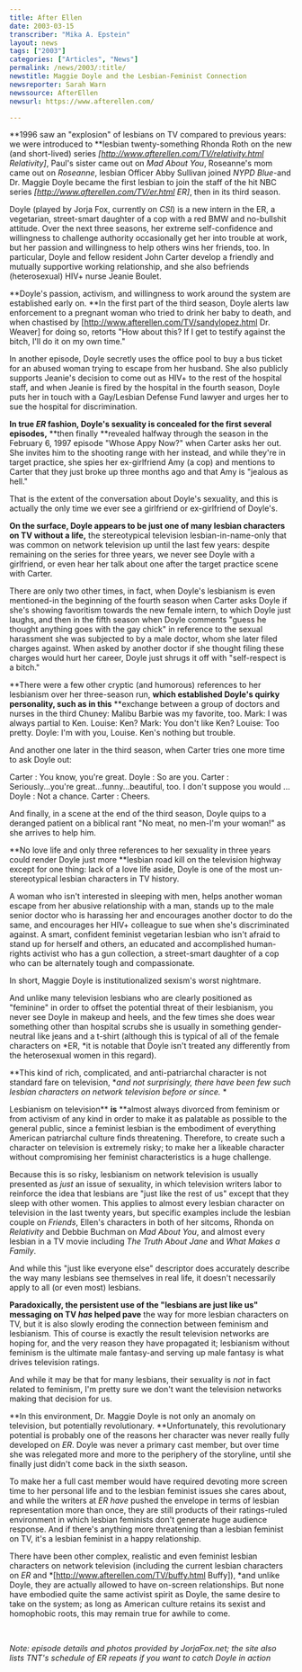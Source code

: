 ```yaml
---
title: After Ellen
date: 2003-03-15
transcriber: "Mika A. Epstein"
layout: news
tags: ["2003"]
categories: ["Articles", "News"]
permalink: /news/2003/:title/
newstitle: Maggie Doyle and the Lesbian-Feminist Connection
newsreporter: Sarah Warn
newssource: AfterEllen
newsurl: https://www.afterellen.com/

---
```


**1996 saw an "explosion" of lesbians on TV compared to previous years: we were introduced to **lesbian twenty-something Rhonda Roth on the new (and short-lived) series *[http://www.afterellen.com/TV/relativity.html Relativity]*, Paul's sister came out on *Mad About You*, Roseanne's mom came out on *Roseanne*, lesbian Officer Abby Sullivan joined *NYPD Blue*-and Dr. Maggie Doyle became the first lesbian to join the staff of the hit NBC series *[http://www.afterellen.com/TV/er.html ER]*, then in its third season.

Doyle (played by Jorja Fox, currently on *CSI*) is a new intern in the ER, a vegetarian, street-smart daughter of a cop with a red BMW and no-bullshit attitude. Over the next three seasons, her extreme self-confidence and willingness to challenge authority occasionally get her into trouble at work, but her passion and willingness to help others wins her friends, too. In particular, Doyle and fellow resident John Carter develop a friendly and mutually supportive working relationship, and she also befriends (heterosexual) HIV+ nurse Jeanie Boulet.

**Doyle's passion, activism, and willingness to work around the system are established early on. **In the first part of the third season, Doyle alerts law enforcement to a pregnant woman who tried to drink her baby to death, and when chastised by [http://www.afterellen.com/TV/sandylopez.html Dr. Weaver] for doing so, retorts "How about this? If I get to testify against the bitch, I'll do it on my own time."

In another episode, Doyle secretly uses the office pool to buy a bus ticket for an abused woman trying to escape from her husband. She also publicly supports Jeanie's decision to come out as HIV+ to the rest of the hospital staff, and when Jeanie is fired by the hospital in the fourth season, Doyle puts her in touch with a Gay/Lesbian Defense Fund lawyer and urges her to sue the hospital for discrimination.

**In true *ER* fashion, Doyle's sexuality is concealed for the first several episodes,** **then finally **revealed halfway through the season in the February 6, 1997 episode "Whose Appy Now?" when Carter asks her out. She invites him to the shooting range with her instead, and while they're in target practice, she spies her ex-girlfriend Amy (a cop) and mentions to Carter that they just broke up three months ago and that Amy is "jealous as hell."

That is the extent of the conversation about Doyle's sexuality, and this is actually the only time we ever see a girlfriend or ex-girlfriend of Doyle's.

**On the surface, Doyle appears to be just one of many lesbian characters on TV without a life,** the stereotypical television lesbian-in-name-only that was common on network television up until the last few years: despite remaining on the series for three years, we never see Doyle with a girlfriend, or even hear her talk about one after the target practice scene with Carter.

There are only two other times, in fact, when Doyle's lesbianism is even mentioned-in the beginning of the fourth season when Carter asks Doyle if she's showing favoritism towards the new female intern, to which Doyle just laughs, and then in the fifth season when Doyle comments "guess he thought anything goes with the gay chick" in reference to the sexual harassment she was subjected to by a male doctor, whom she later filed charges against. When asked by another doctor if she thought filing these charges would hurt her career, Doyle just shrugs it off with "self-respect is a bitch."

**There were a few other cryptic (and humorous) references to her lesbianism over her three-season run, **which established Doyle's quirky personality, such as in this** **exchange between a group of doctors and nurses in the third
Chuney: Malibu Barbie was my favorite, too.
Mark: I was always partial to Ken.
Louise: Ken?
Mark: You don't like Ken?
Louise: Too pretty.
Doyle: I'm with you, Louise. Ken's nothing but trouble.

And another one later in the third season, when Carter tries one more time to ask Doyle out:

Carter : You know, you're great.
Doyle : So are you.
Carter : Seriously...you're great...funny...beautiful, too. I don't suppose you would ...
Doyle : Not a chance.
Carter : Cheers.

And finally, in a scene at the end of the third season, Doyle quips to a deranged patient on a biblical rant "No meat, no men-I'm your woman!" as she arrives to help him.

**No love life and only three references to her sexuality in three years could render Doyle just more **lesbian road kill on the television highway except for one thing: lack of a love life aside, Doyle is one of the most un-stereotypical lesbian characters in TV history.

A woman who isn't interested in sleeping with men, helps another woman escape from her abusive relationship with a man, stands up to the male senior doctor who is harassing her and encourages another doctor to do the same, and encourages her HIV+ colleague to sue when she's discriminated against. A smart, confident feminist vegetarian lesbian who isn't afraid to stand up for herself and others, an educated and accomplished human-rights activist who has a gun collection, a street-smart daughter of a cop who can be alternately tough and compassionate.

In short, Maggie Doyle is institutionalized sexism's worst nightmare.

And unlike many television lesbians who are clearly positioned as "feminine" in order to offset the potential threat of their lesbianism, you never see Doyle in makeup and heels, and the few times she does wear something other than hospital scrubs she is usually in something gender-neutral like jeans and a t-shirt (although this is typical of all of the female characters on *ER, *it is notable that Doyle isn't treated any differently from the heterosexual women in this regard).

**This kind of rich, complicated, and anti-patriarchal character is not standard fare on television, **and not surprisingly, there have been few such lesbian characters on network television* *before or since.* *

Lesbianism on television** **is** **almost always divorced from feminism or from activism of any kind in order to make it as palatable as possible to the general public, since a feminist lesbian is the embodiment of everything American patriarchal culture finds threatening. Therefore, to create such a character on television is extremely risky; to make her a likeable character without compromising her feminist characteristics is a huge challenge.

Because this is so risky, lesbianism on network television is usually presented as *just* an issue of sexuality, in which television writers labor to reinforce the idea that lesbians are "just like the rest of us" except that they sleep with other women. This applies to almost every lesbian character on television in the last twenty years, but specific examples include the lesbian couple on *Friends*, Ellen's characters in both of her sitcoms, Rhonda on *Relativity* and Debbie Buchman on *Mad About You*, and almost every lesbian in a TV movie including *The Truth About Jane* and *What Makes a Family*.

And while this "just like everyone else" descriptor does accurately describe the way many lesbians see themselves in real life, it doesn't necessarily apply to all (or even most) lesbians.

**Paradoxically, the persistent use of the "lesbians are just like us" messaging on TV *has* helped pave** the way for more lesbian characters on TV, but it is also slowly eroding the connection between feminism and lesbianism. This of course is exactly the result television networks are hoping for, and the very reason they have propagated it; lesbianism without feminism is the ultimate male fantasy-and serving up male fantasy is what drives television ratings.

And while it may be that for many lesbians, their sexuality is *not* in fact related to feminism, I'm pretty sure we don't want the television networks making that decision for us.

**In this environment, Dr. Maggie Doyle is not only an anomaly on television, but potentially revolutionary. **Unfortunately, this revolutionary potential is probably one of the reasons her character was never really fully developed on *ER*. Doyle was never a primary cast member, but over time she was relegated more and more to the periphery of the storyline, until she finally just didn't come back in the sixth season.

To make her a full cast member would have required devoting more screen time to her personal life and to the lesbian feminist issues she cares about, and while the writers at *ER* *have* pushed the envelope in terms of lesbian representation more than once, they are still products of their ratings-ruled environment in which lesbian feminists don't generate huge audience response. And if there's anything more threatening than a lesbian feminist on TV, it's a lesbian feminist in a happy relationship.

There have been other complex, realistic and even feminist lesbian characters on network television (including the current lesbian characters on *ER* and *[http://www.afterellen.com/TV/buffy.html Buffy]), *and unlike Doyle, they are actually allowed to have on-screen relationships. But none have embodied quite the same activist spirit as Doyle, the same desire to take on the system; as long as American culture retains its sexist and homophobic roots, this may remain true for awhile to come.

&nbsp;

*Note: episode details and photos provided by JorjaFox.net; the site also lists TNT's schedule of ER repeats if you want to catch Doyle in action*

